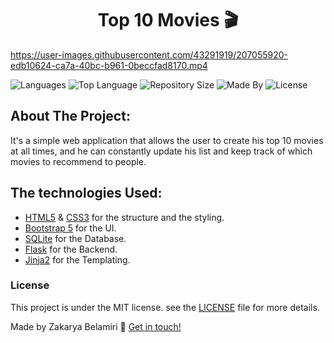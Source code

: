 <h1 align="center"> Top 10 Movies 🎬 </h1>

https://user-images.githubusercontent.com/43291919/207055920-edb10624-ca7a-40bc-b961-0beccfad8170.mp4


![Languages](https://img.shields.io/github/languages/count/kakaa2993/Top-10-Movies?color=%234d41c0)
![Top Language](https://img.shields.io/github/languages/top/kakaa2993/Top-10-Movies?color=%234d41c0)
![Repository Size](https://img.shields.io/github/repo-size/kakaa2993/Top-10-Movies?color=%234d41c0)
![Made By](https://img.shields.io/badge/made%20by-kakaa-%234d41c0)
![License](https://img.shields.io/badge/license-MIT-%234d41c0)



## About The Project:
It's a simple web application that allows the user to create his top 10 movies at all times, and he can constantly update his list and keep track of which movies to recommend to people.

## The technologies Used:
- <a href="https://developer.mozilla.org/en-US/docs/Web/HTML">HTML5</a> & <a href="https://developer.mozilla.org/en-US/docs/Web/CSS">CSS3</a> for the structure and the styling.  
- <a href="https://getbootstrap.com/">Bootstrap 5</a> for the UI.  
- <a href="https://www.sqlite.org/index.html">SQLite</a> for the Database.  
- <a href="https://flask.palletsprojects.com/">Flask</a> for the Backend.  
- <a href="https://palletsprojects.com/p/jinja/">Jinja2</a> for the Templating.

### License 
This project is under the MIT license. see the [LICENSE](https://github.com/kakaa2993/Top-10-Movies/blob/main/LICENCE) file for more details.

Made by Zakarya Belamiri :wave: [Get in touch!](https://github.com/kakaa2993)
